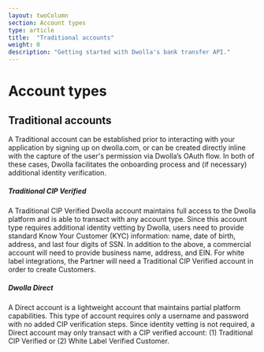 ```yaml
---
layout: twoColumn
section: Account types
type: article
title:  "Traditional accounts"
weight: 0
description: "Getting started with Dwolla's bank transfer API."
---
```


# Account types

## Traditional accounts

A Traditional account can be established prior to interacting with your application by signing up on dwolla.com, or can be created directly inline with the capture of the user's permission via Dwolla’s OAuth flow. In both of these cases, Dwolla facilitates the onboarding process and (if necessary) additional identity verification.

##### Traditional CIP Verified

A Traditional CIP Verified Dwolla account maintains full access to the Dwolla platform and is able to transact with any account type. Since this account type requires additional identity vetting by Dwolla, users need to provide standard Know Your Customer (KYC) information: name, date of birth, address, and last four digits of SSN. In addition to the above, a commercial account will need to provide business name, address, and EIN. For white label integrations, the Partner will need a Traditional CIP Verified account in order to create Customers.

##### Dwolla Direct

A Direct account is a lightweight account that maintains partial platform capabilities. This type of account requires only a username and password with no added CIP verification steps. Since identity vetting is not required, a Direct account may only transact with a CIP verified account: (1) Traditional CIP Verified or (2) White Label Verified Customer. 